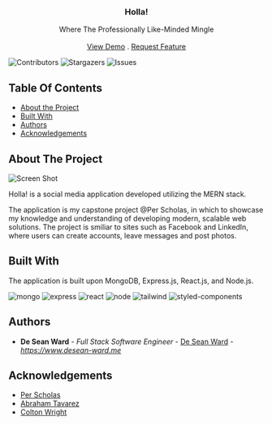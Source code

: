 <br/>
<p align="center">


  <h3 align="center">Holla!</h3>

  <p align="center">
    Where The Professionally Like-Minded Mingle
    <br/>
    <br/>
    <a href="https://holla-vqnd.onrender.com/">View Demo</a>
    .
    <a href="https://github.com/deseanward/PS-Capstone/issues">Request Feature</a>
  </p>
</p>

![Contributors](https://img.shields.io/github/contributors/deseanward/PS-Capstone?color=dark-green) ![Stargazers](https://img.shields.io/github/stars/deseanward/PS-Capstone?style=social) ![Issues](https://img.shields.io/github/issues/deseanward/PS-Capstone) 

## Table Of Contents

* [About the Project](#about-the-project)
* [Built With](#built-with)
* [Authors](#authors)
* [Acknowledgements](#acknowledgements)

## About The Project

![Screen Shot](https://github.com/deseanward/PS-Capstone/assets/139034534/87791355-4f0a-4597-aaae-6c5ead24f6c7
)

Holla! is a social media application developed utilizing the MERN stack. 

The application is my capstone project @Per Scholas, in which to showcase my knowledge and understanding of developing modern, scalable web solutions.
The project is smiliar to sites such as Facebook and LinkedIn, where users can create accounts, leave messages and post photos.



## Built With

The application is built upon MongoDB, Express.js, React.js, and Node.js. 

![mongo](https://github.com/deseanward/PS-Capstone/assets/139034534/4fbaf051-77db-42bb-9de8-927f2b0ba564)
![express](https://github.com/deseanward/PS-Capstone/assets/139034534/4ab37a82-8541-4cc4-a9f3-1aaee9d07146)
![react](https://github.com/deseanward/PS-Capstone/assets/139034534/9dce6126-c414-4399-82cb-67b32319f665)
![node](https://github.com/deseanward/PS-Capstone/assets/139034534/75765da7-b173-4fba-991c-c1f2555d6010)
![tailwind](https://github.com/deseanward/PS-Capstone/assets/139034534/2e5d8e8e-732b-474e-8ded-2200b880ad4e)
![styled-components](https://github.com/deseanward/PS-Capstone/assets/139034534/4ab3ef67-00d5-4730-a7b8-7d71ee79aa1c)



## Authors


* **De Sean Ward** - *Full Stack Software Engineer* - [De Sean Ward](https://www.desean-ward.me) - *https://www.desean-ward.me*

## Acknowledgements

* [Per Scholas](https://perscholas.org)
* [Abraham Tavarez]()
* [Colton Wright]()
